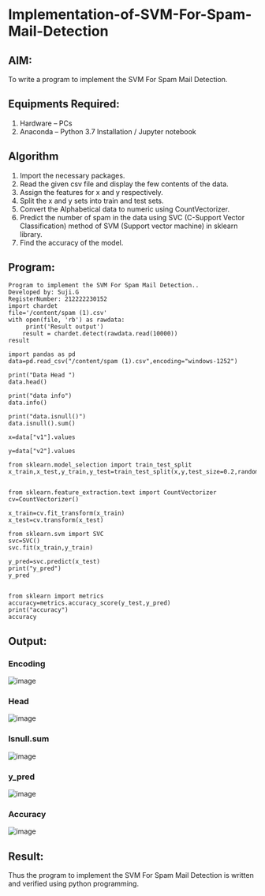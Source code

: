 # Implementation-of-SVM-For-Spam-Mail-Detection

## AIM:
To write a program to implement the SVM For Spam Mail Detection.

## Equipments Required:
1. Hardware – PCs
2. Anaconda – Python 3.7 Installation / Jupyter notebook

## Algorithm
1. Import the necessary packages.
2. Read the given csv file and display the few contents of the data.
3. Assign the features for x and y respectively.
4. Split the x and y sets into train and test sets.
5. Convert the Alphabetical data to numeric using CountVectorizer.
6. Predict the number of spam in the data using SVC (C-Support Vector Classification) method of SVM (Support vector machine) in sklearn library.
7. Find the accuracy of the model.

## Program:
```
Program to implement the SVM For Spam Mail Detection..
Developed by: Suji.G
RegisterNumber: 212222230152 
import chardet
file='/content/spam (1).csv'
with open(file, 'rb') as rawdata:
     print('Result output')
    result = chardet.detect(rawdata.read(10000))
result

import pandas as pd
data=pd.read_csv("/content/spam (1).csv",encoding="windows-1252")

print("Data Head ")
data.head()

print("data info")
data.info()

print("data.isnull()")
data.isnull().sum()

x=data["v1"].values

y=data["v2"].values

from sklearn.model_selection import train_test_split
x_train,x_test,y_train,y_test=train_test_split(x,y,test_size=0.2,random_state=0)


from sklearn.feature_extraction.text import CountVectorizer 
cv=CountVectorizer()

x_train=cv.fit_transform(x_train)
x_test=cv.transform(x_test)

from sklearn.svm import SVC
svc=SVC()
svc.fit(x_train,y_train)

y_pred=svc.predict(x_test)
print("y_pred")
y_pred


from sklearn import metrics
accuracy=metrics.accuracy_score(y_test,y_pred)
print("accuracy")
accuracy

```

## Output:
### Encoding
![image](https://github.com/sujigunasekar/Implementation-of-SVM-For-Spam-Mail-Detection/assets/119559822/553a424a-90e8-40e8-8b15-4fab01990d61)

### Head
![image](https://github.com/sujigunasekar/Implementation-of-SVM-For-Spam-Mail-Detection/assets/119559822/423d3062-c486-4c54-aaa3-b87462b8ef58)

### Isnull.sum
![image](https://github.com/sujigunasekar/Implementation-of-SVM-For-Spam-Mail-Detection/assets/119559822/49dbbc79-0c6a-4aea-9be3-ee1bf6d27f30)

### y_pred
![image](https://github.com/sujigunasekar/Implementation-of-SVM-For-Spam-Mail-Detection/assets/119559822/3d0f1ef0-582c-4b6a-bf1d-1eadb75102e8)

### Accuracy
![image](https://github.com/sujigunasekar/Implementation-of-SVM-For-Spam-Mail-Detection/assets/119559822/1f099091-2773-447e-abd4-c709d73fc9b1)

## Result:
Thus the program to implement the SVM For Spam Mail Detection is written and verified using python programming.

